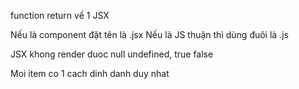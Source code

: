 function return về 1 JSX

Nếu là component đặt tên là .jsx
Nếu là JS thuận thì dùng đuôi là .js

JSX khong render duoc null undefined, true false

Moi item co 1 cach dinh danh duy nhat
